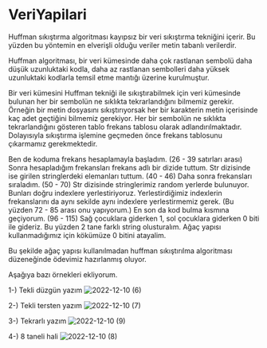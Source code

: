 # VeriYapilari

Huffman sıkıştırma algoritması kayıpsız bir veri sıkıştırma tekniğini içerir. Bu yüzden bu yöntemin en elverişli olduğu veriler metin tabanlı verilerdir. 

Huffman algoritması, bir veri kümesinde daha çok rastlanan sembolü daha düşük uzunluktaki kodla, daha az rastlanan sembolleri daha yüksek uzunluktaki kodlarla temsil etme mantığı üzerine kurulmuştur.

Bir veri kümesini Huffman tekniği ile sıkıştırabilmek için veri kümesinde bulunan her bir sembolün ne sıklıkta tekrarlandığını bilmemiz gerekir. Örneğin bir metin dosyasını sıkıştırıyorsak her bir karakterin metin içerisinde kaç adet geçtiğini bilmemiz gerekiyor. Her bir sembolün ne sıklıkta tekrarlandığını gösteren tablo frekans tablosu olarak adlandırılmaktadır.
Dolayısıyla sıkıştırma işlemine geçmeden önce frekans tablosunu çıkarmamız gerekmektedir. 

Ben de koduma frekans hesaplamayla başladım. (26 - 39 satırları arası)
Sonra hesapladığım frekansları frekans adlı bir dizide tuttum. Str dizisinde ise girilen stringlerdeki elemanları tuttum. (40 - 46)
Daha sonra frekansları sıraladım. (50 - 70)
Str dizisinde stringlerimiz random yerlerde bulunuyor. Bunları doğru indexlere yerlestiriyoruz. Yerlestirdiğimiz indexlerin frekanslarını da aynı sekilde aynı indexlere yerlestirmemiz gerek. (Bu yüzden 72 - 85 arası onu yapıyorum.)
En son da kod bulma kısmına geçiyorum. (96 - 115)
Sağ çocuklara giderken 1, sol çocuklara giderken 0 biti ile gideriz. Bu yüzden 2 tane farklı string olusturalım. Ağaç yapısı kullanmadığımız için kökümüze 0 bitini atayalim.

Bu şekilde ağaç yapısı kullanılmadan huffman sıkıştırılma algoritması düzeneğinde ödevimiz hazırlanmış oluyor.

Aşağıya bazı örnekleri ekliyorum.

1-) Tekli düzgün yazım
![2022-12-10 (6)](https://user-images.githubusercontent.com/102043836/206870038-f0fdc8a4-3954-4efc-ae69-0af3394f0000.png)

2-) Tekli tersten yazım
![2022-12-10 (7)](https://user-images.githubusercontent.com/102043836/206870109-379e0312-33bd-49f2-a340-376ebe036b76.png)

3-) Tekrarlı yazım
![2022-12-10 (9)](https://user-images.githubusercontent.com/102043836/206870135-5eb999b7-328f-43df-97ec-431e96969163.png)

4-) 8 taneli hali
![2022-12-10 (8)](https://user-images.githubusercontent.com/102043836/206870163-31634c51-071d-48ff-877f-a998b0369851.png)

